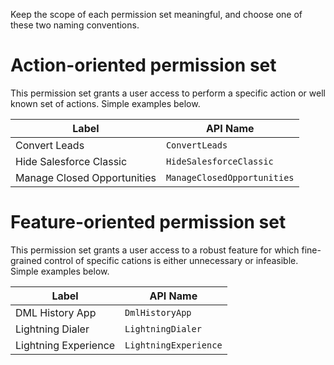 Keep the scope of each permission set meaningful, and choose one of these
two naming conventions.

# Action-oriented permission set

This permission set grants a user access to perform a specific action
or well known set of actions. Simple examples below.

Label | API Name
----- | --------
Convert Leads | `ConvertLeads`
Hide Salesforce Classic | `HideSalesforceClassic`
Manage Closed Opportunities | `ManageClosedOpportunities`

# Feature-oriented permission set

This permission set grants a user access to a robust feature for which
fine-grained control of specific cations is either unnecessary or infeasible.
Simple examples below.

Label | API Name
----- | --------
DML History App | `DmlHistoryApp`
Lightning Dialer | `LightningDialer`
Lightning Experience | `LightningExperience`

